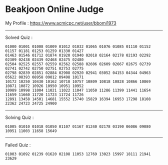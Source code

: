 # Beakjoon Online Judge

My Profile : https://www.acmicpc.net/user/bbomi1973

---

Solved Quiz : 
```
01000 01001 01008 01009 01012 01032 01065 01076 01085 01110 01152 01157 01181 01253 01259 01330 01427 
01463 01546 01712 01874 01920 01940 02018 02164 02178 02193 02292 02309 02438 02439 02468 02475 02480
02504 02525 02557 02559 02562 02588 02606 02609 02667 02675 02739 02741 02742 02750 02751 02753 02775
02798 02839 02851 02884 02908 02920 02941 03052 04153 04344 04963 05622 08393 08958 09012 09498 10171
10172 10250 10430 10162 10718 10757 10809 10818 10828 10866 10869 10871 10872 10926 10950 10951 10952
10989 10998 11004 11021 11022 11047 11050 11286 11399 11441 11654 11659 11660 11720 11723 11724 11726
12891 13458 14501 14681 15552 15740 15829 16394 16953 17298 18108 22362 24723 24725 24900
```

---

Solving Quiz :
```
01005 01010 01018 01050 01107 01167 01240 02178 03190 06086 09080 10951 11003 11658 15649
```

---

Failed Quiz :
```
01003 01092 01239 01620 02108 11053 12769 13023 15997 18111 21941 23629
```